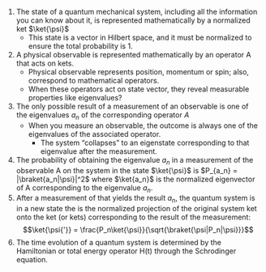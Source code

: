 1. The state of a quantum mechanical system, including all the information you can know about it, is represented mathematically by a normalized ket $\ket{\psi}$ 
   - This state is a vector in Hilbert space, and it must be normalized to ensure the total probability is 1. 
2. A physical observable is represented mathematically by an operator A that acts on kets. 
   - Physical observable represents position, momentum or spin; also, correspond to mathematical operators.
   - When these operators act on state vector, they reveal measurable properties like eigenvalues?
3. The only possible result of a measurement of an observable is one of the eigenvalues $a_n$ of the corresponding operator $A$ 
   - When you measure an observable, the outcome is always one of the eigenvalues of the associated operator.
	   - The system “collapses” to an eigenstate corresponding to that eigenvalue after the measurement.
4. The probability of obtaining the eigenvalue $a_n$ in a measurement of the observable A on the system in the state $\ket{\psi}$ is $P_{a_n} = |\braket{a_n|\psi}|^2$   where $\ket{a_n}$ is the normalized eigenvector of A corresponding to the eigenvalue $a_n$.
5. After a measurement of that yields the result $a_n$, the quantum system is in a new state the is the normalized projection of the original system ket onto the ket (or kets) corresponding to the result of the measurement: $$\ket{\psi{'}} = \frac{P_n\ket{\psi}}{\sqrt{\braket{\psi|P_n|\psi}}}$$
6. The time evolution of a quantum system is determined by the Hamiltonian or total energy operator H(t) through the Schrodinger equation.